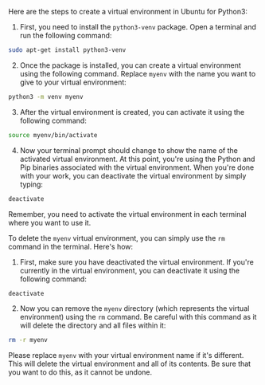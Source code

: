 Here are the steps to create a virtual environment in Ubuntu for Python3:

1. First, you need to install the `python3-venv` package. Open a terminal and run the following command:
```bash
sudo apt-get install python3-venv
```
2. Once the package is installed, you can create a virtual environment using the following command. Replace `myenv` with the name you want to give to your virtual environment:
```bash
python3 -m venv myenv
```
3. After the virtual environment is created, you can activate it using the following command:
```bash
source myenv/bin/activate
```
4. Now your terminal prompt should change to show the name of the activated virtual environment. At this point, you're using the Python and Pip binaries associated with the virtual environment. When you're done with your work, you can deactivate the virtual environment by simply typing:
```bash
deactivate
```
Remember, you need to activate the virtual environment in each terminal where you want to use it.

To delete the `myenv` virtual environment, you can simply use the `rm` command in the terminal. Here's how:

1. First, make sure you have deactivated the virtual environment. If you're currently in the virtual environment, you can deactivate it using the following command:
```bash
deactivate
```
2. Now you can remove the `myenv` directory (which represents the virtual environment) using the `rm` command. Be careful with this command as it will delete the directory and all files within it:
```bash
rm -r myenv
```
Please replace `myenv` with your virtual environment name if it's different. This will delete the virtual environment and all of its contents. Be sure that you want to do this, as it cannot be undone.

